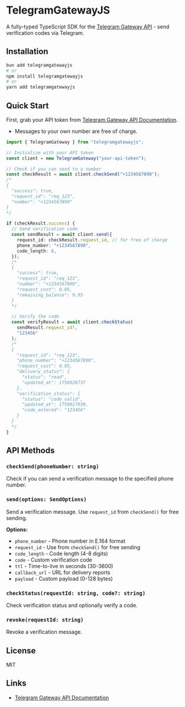 # TelegramGatewayJS

A fully-typed TypeScript SDK for the [Telegram Gateway API](https://core.telegram.org/gateway/api) - send verification codes via Telegram.

## Installation

```bash
bun add telegramgatewayjs
# or
npm install telegramgatewayjs
# or
yarn add telegramgatewayjs
```

## Quick Start

First, grab your API token from [Telegram Gateway API Documentation](https://gateway.telegram.org/account/api).

- Messages to your own number are free of charge.

```typescript
import { TelegramGateway } from "telegramgatewayjs";

// Initialize with your API token
const client = new TelegramGateway("your-api-token");

// Check if you can send to a number
const checkResult = await client.checkSend("+1234567890");
/*
{
  "success": true,
  "request_id": "req_123",
  "number": "+1234567890"
}
*/

if (checkResult.success) {
  // Send verification code
  const sendResult = await client.send({
    request_id: checkResult.request_id, // for free of charge
    phone_number: "+1234567890",
    code_length: 6,
  });
  /*
  {
    "success": true,
    "request_id": "req_123",
    "number": "+1234567890",
    "request_cost": 0.05,
    "remaining_balance": 9.95
  }
  */

  // Verify the code
  const verifyResult = await client.checkStatus(
    sendResult.request_id!,
    "123456"
  );
  /*
  {
    "request_id": "req_123",
    "phone_number": "+1234567890",
    "request_cost": 0.05,
    "delivery_status": {
      "status": "read",
      "updated_at": 1758926737
    },
    "verification_status": {
      "status": "code_valid",
      "updated_at": 1758927030,
      "code_entered": "123456"
    }
  }
  */
}
```

## API Methods

### `checkSend(phoneNumber: string)`

Check if you can send a verification message to the specified phone number.

### `send(options: SendOptions)`

Send a verification message. Use `request_id` from `checkSend()` for free sending.

**Options:**

- `phone_number` - Phone number in E.164 format
- `request_id` - Use from `checkSend()` for free sending
- `code_length` - Code length (4-8 digits)
- `code` - Custom verification code
- `ttl` - Time-to-live in seconds (30-3600)
- `callback_url` - URL for delivery reports
- `payload` - Custom payload (0-128 bytes)

### `checkStatus(requestId: string, code?: string)`

Check verification status and optionally verify a code.

### `revoke(requestId: string)`

Revoke a verification message.

## License

MIT

## Links

- [Telegram Gateway API Documentation](https://core.telegram.org/gateway/api)
